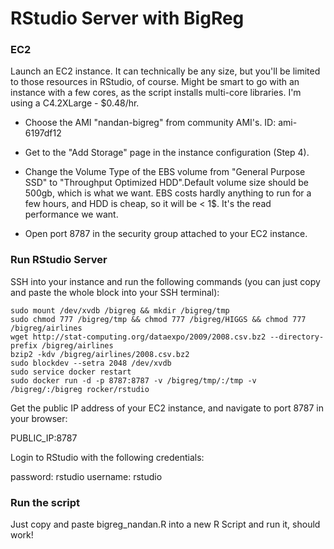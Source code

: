# RStudio Server with BigReg

### EC2
Launch an EC2 instance. It can technically be any size, but you'll be limited to those resources in RStudio, of course. Might be smart to go with an instance with a few cores, as the script installs multi-core libraries. I'm using a C4.2XLarge - $0.48/hr.

* Choose the AMI "nandan-bigreg" from community AMI's. ID: ami-6197df12

* Get to the "Add Storage" page in the instance configuration (Step 4).

* Change the Volume Type of the EBS volume from "General Purpose SSD" to "Throughput Optimized HDD".Default volume size should be 500gb, which is what we want. EBS costs hardly anything to run for a few hours, and HDD is cheap, so it will be < 1$. It's the read performance we want. 

* Open port 8787 in the security group attached to your EC2 instance.


### Run RStudio Server
SSH into your instance and run the following commands (you can just copy and paste the whole block into your SSH terminal):

```
sudo mount /dev/xvdb /bigreg && mkdir /bigreg/tmp 
sudo chmod 777 /bigreg/tmp && chmod 777 /bigreg/HIGGS && chmod 777 /bigreg/airlines
wget http://stat-computing.org/dataexpo/2009/2008.csv.bz2 --directory-prefix /bigreg/airlines
bzip2 -kdv /bigreg/airlines/2008.csv.bz2
sudo blockdev --setra 2048 /dev/xvdb
sudo service docker restart
sudo docker run -d -p 8787:8787 -v /bigreg/tmp/:/tmp -v /bigreg/:/bigreg rocker/rstudio
```

Get the public IP address of your EC2 instance, and navigate to port 8787 in your browser:

PUBLIC_IP:8787

Login to RStudio with the following credentials:

password: rstudio
username: rstudio

### Run the script

Just copy and paste bigreg_nandan.R into a new R Script and run it, should work!
